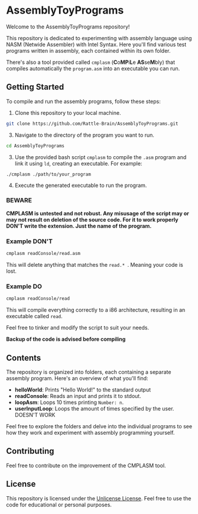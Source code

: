 # AssemblyToyPrograms

Welcome to the AssemblyToyPrograms repository!

This repository is dedicated to experimenting with assembly language using NASM (Netwide Assembler) with Intel Syntax. Here you'll find various test programs written in assembly, each contained within its own folder.

There's also a tool provided called ```cmplasm``` (**C**o**MP**i**L**e **AS**se**M**bly) that compiles automatically the ```program.asm``` into an executable you can run.

## Getting Started

To compile and run the assembly programs, follow these steps:

1. Clone this repository to your local machine.

  ```bash
  git clone https://github.com/Rattle-Brain/AssemblyToyPrograms.git
  ```
3. Navigate to the directory of the program you want to run.
  ```bash
  cd AssemblyToyPrograms
  ```
3. Use the provided bash script `cmplasm` to compile the `.asm` program and link it using `ld`, creating an executable. For example:
  ```
  ./cmplasm ./path/to/your_program
  ```
4. Execute the generated executable to run the program.

### BEWARE

**CMPLASM is untested and not robust. Any misusage of the script may or may not result on deletion of the source code. For it to work properly DON'T write the extension. Just the name of the program.**

### Example DON'T

```bash
cmplasm readConsole/read.asm
```

This will delete anything that matches the ```read.* ```. Meaning your code is lost.

### Example DO

```bash
cmplasm readConsole/read
```

This will compile everything correctly to a i86 architecture, resulting in an executable called ```read```.

Feel free to tinker and modify the script to suit your needs.

**Backup of the code is advised before compiling**

## Contents

The repository is organized into folders, each containing a separate assembly program. Here's an overview of what you'll find:

- **helloWorld**: Prints "Hello World!" to the standard output
- **readConsole**: Reads an input and prints it to stdout.
- **loopAsm**: Loops 10 times printing ```Number: n```.
- **userInputLoop**: Loops the amount of times specified by the user. DOESN'T WORK

Feel free to explore the folders and delve into the individual programs to see how they work and experiment with assembly programming yourself.

## Contributing

Feel free to contribute on the improvement of the CMPLASM tool.

## License

This repository is licensed under the [Unlicense License](LICENSE). Feel free to use the code for educational or personal purposes.
